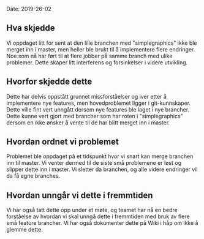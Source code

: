 Date: 2019-26-02

## Hva skjedde
Vi oppdaget litt for sent at den lille branchen med "simplegraphics" ikke ble merget inn i master, men heller ble brukt til å implementere flere endringer.
Noe som nå har ført til at flere jobber på samme branch med ulike problemer. Dette skaper litt interferens og forsinkelser i videre utvikling.

## Hvorfor skjedde dette
Dette har delvis oppstått grunnet missforståelser og iver etter å implementere nye features, men hovedproblemet ligger i git-kunnskaper. Dette ville fint vert unngått
dersom nye features ble laget i nye brancher. Dette kunne vert gjort med brancher som har roten i "simplegraphics" dersom en ikke ønsker å vente til de har blitt
merget inn i master.

## Hvordan ordnet vi problemet
Problemet ble oppdaget på et tidspunkt hvor vi snart kan merge branchen inn til master. Vi venter dermed til de siste små problemene er løst og slipper dette inn
i master. Vi sletter da branchen, og alle videre endringer vil da få egne branches.

## Hvordan unngår vi dette i fremmtiden
Vi har også tatt dette opp under et møte, og teamet har nå en bedre forståelse av hvordan vi skal unngå dette i fremmtiden med bruk av flere små feature brancher.
Vi har også dokumenter dette på Wiki i håp om ikke å glemme dette.
